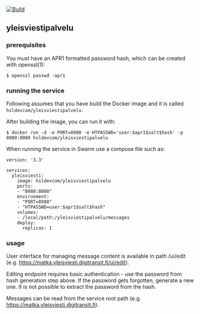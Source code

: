 [![Build](https://github.com/hsldevcom/yleisviestipalvelu/workflows/Process%20master%20push%20or%20pr/badge.svg?branch=next)](https://github.com/HSLdevcom/yleisviestipalvelu/actions)

## yleisviestipalvelu

### prerequisites

You must have an APR1 formatted password hash, which can be created with openssl(1):

    $ openssl passwd -apr1

### running the service

Following assumes that you have build the Docker image and it is called `hsldevcom/yleisviestipalvelu`.

After building the image, you can run it with:

    $ docker run -d -e PORT=8900 -e HTPASSWD='user:$apr1$salt$hash' -p 8080:8080 hsldevcom/yleisviestipalvelu

When running the service in Swarm use a compose file such as:

    version: '3.3'

    services:
      yleisviesti:
        image: hsldevcom/yleisviestipalvelu
        ports:
        - "8080:8080"
        environment:
        - "PORT=8900"
        - "HTPASSWD=user:$apr1$salt$hash"
        volumes:
        - /local/path:/yleisviestipalvelu/messages
        deploy:
          replicas: 1

### usage

User interface for managing message content is available in path /ui/edit
(e.g. https://matka.yleisviesti.digitransit.fi/ui/edit).

Editing endpoint requires basic authentication - use the password from hash generation step above. If the password
gets forgotten, generate a new one. It is not possible to extract the password from the hash.

Messages can be read from the service root path (e.g. https://matka.yleisviesti.digitransit.fi).
